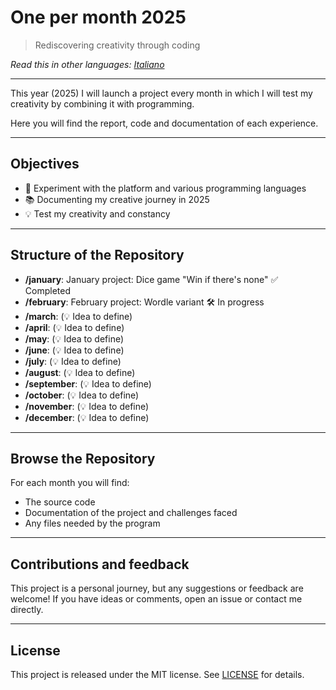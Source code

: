 # One per month 2025
>Rediscovering creativity through coding

*Read this in other languages: [Italiano](README.md)*

---

This year (2025) I will launch a project every month in which I will test my creativity by combining it with programming.

Here you will find the report, code and documentation of each experience.

---

## Objectives
- 🚀 Experiment with the platform and various programming languages
- 📚 Documenting my creative journey in 2025
- 💡 Test my creativity and constancy

---

## Structure of the Repository
- **/january**: January project: Dice game "Win if there's none" ✅ Completed
- **/february**: February project: Wordle variant 🛠️ In progress
- **/march**: (💡 Idea to define)
- **/april**: (💡 Idea to define)
- **/may**: (💡 Idea to define)
- **/june**: (💡 Idea to define)
- **/july**: (💡 Idea to define)
- **/august**: (💡 Idea to define)
- **/september**: (💡 Idea to define)
- **/october**: (💡 Idea to define)
- **/november**: (💡 Idea to define)
- **/december**: (💡 Idea to define)

---

## Browse the Repository
For each month you will find:
- The source code
- Documentation of the project and challenges faced
- Any files needed by the program

---

## Contributions and feedback
This project is a personal journey, but any suggestions or feedback are welcome! If you have ideas or comments, open an issue or contact me directly.

---

## License
This project is released under the MIT license. See [LICENSE](LICENSE) for details.
